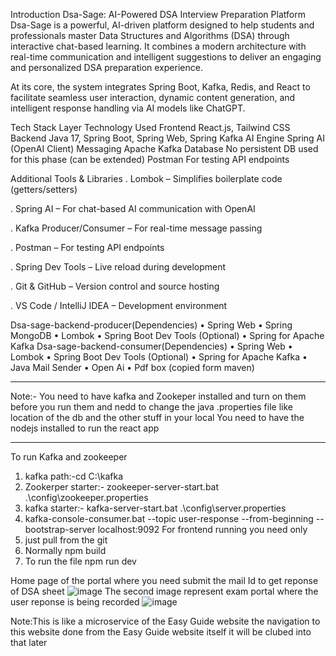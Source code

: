 ﻿Introduction   Dsa-Sage: AI-Powered DSA Interview Preparation Platform
Dsa-Sage is a powerful, AI-driven platform designed to help students and professionals master Data Structures and Algorithms (DSA) through interactive chat-based learning. It combines a modern architecture with real-time communication and intelligent suggestions to deliver an engaging and personalized DSA preparation experience.

At its core, the system integrates Spring Boot, Kafka, Redis, and React to facilitate seamless user interaction, dynamic content generation, and intelligent response handling via AI models like ChatGPT.


 Tech Stack
Layer         Technology Used
Frontend      React.js, Tailwind CSS
Backend       Java 17, Spring Boot, Spring Web, Spring Kafka
AI Engine     Spring AI (OpenAI Client)
Messaging     Apache Kafka
Database      No persistent DB used for this phase (can be extended)
Postman       For testing API endpoints

                             
 Additional Tools & Libraries
. Lombok – Simplifies boilerplate code (getters/setters)

. Spring AI – For chat-based AI communication with OpenAI

. Kafka Producer/Consumer – For real-time message passing

. Postman – For testing API endpoints

. Spring Dev Tools – Live reload during development

. Git & GitHub – Version control and source hosting

. VS Code / IntelliJ IDEA – Development environment

Dsa-sage-backend-producer(Dependencies)
• Spring Web
• Spring MongoDB
• Lombok
• Spring Boot Dev Tools   (Optional)
• Spring for Apache Kafka
Dsa-sage-backend-consumer(Dependencies)	
• Spring Web
• Lombok
• Spring Boot Dev Tools   (Optional)
• Spring for Apache Kafka
• Java Mail Sender
• Open Ai
• Pdf box (copied form maven)
***********************************************************************************************************************************************************************************************
Note:- You need to have kafka and Zookeper installed and turn on them before you run them and nedd to change the java .properties file like location of the db and the other stuff in your local
You need to have the nodejs installed to run the react app
************************************************************************************************************************************************************************************************
To run Kafka and zookeeper
1. kafka path:-cd C:\kafka
2. Zookerper starter:- zookeeper-server-start.bat .\config\zookeeper.properties
3. kafka starter:- kafka-server-start.bat .\config\server.properties
4. kafka-console-consumer.bat --topic user-response --from-beginning --bootstrap-server localhost:9092
For frontend running you need only 
1. just pull from the git
2. Normally npm build
3. To run the file npm run dev

Home page of the portal where you need submit the mail Id to get reponse of DSA sheet
![image](https://github.com/user-attachments/assets/8ba3912e-6668-4156-969d-040129ca6b70)
The second image represent exam portal where the user reponse is being recorded
![image](https://github.com/user-attachments/assets/debf26a1-3032-4393-9e0a-725088da189c)


Note:This is like a microservice of the Easy Guide website the navigation to this website done from the Easy Guide website itself it will be clubed into that later


